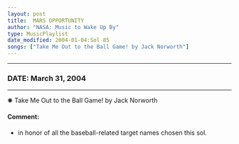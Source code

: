 ```yaml
---
layout: post
title:  MARS OPPORTUNITY
author: "NASA: Music to Wake Up By"
type: MusicPlaylist
date_modified: 2004-01-04:Sol 85
songs: ["Take Me Out to the Ball Game! by Jack Norworth"]
---
```


----
### DATE: March 31, 2004
----
✺ Take Me Out to the Ball Game! by Jack Norworth

#### Comment:
* in honor of all the baseball-related target names chosen this sol.



<br/>
<center>
	<a target="_blank"
	   href="https://twitter.com/intent/tweet?hashtags=Space,NASA,Playlist,NASAWakeupCalls,SpaceProgram&text={{ page.author}}, '{{ page.songs.first }}' {{ page.title }}, {{ page.date | date: '%B %d, %Y' }}. {{ site.url }}{{ page.url }}&via=nasawakeupcalls"><i class="fab fa-twitter" alt="Tweet this page" style="font-size: 1.3em;"></i></a>
	&nbsp; 	<i class="fas fa-user-astronaut" style="font-size: 1.5em;"></i> &nbsp;
    <a type="amzn" search="'Take Me Out to the Ball Game! by Jack Norworth'" category="popular music">
    <i class="fab fa-amazon" style="font-size: 1.3em;"></i></a>
</center>
